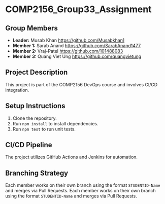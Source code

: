 # COMP2156_Group33_Assignment

## Group Members
- **Leader:** Musab Khan https://github.com/Musabkhan1
- **Member 1:** Sarab Anand  https://github.com/SarabAnand1477
- **Member 2:** Vraj-Patel https://github.com/101488083
- **Member 3:** Quang Viet Ung https://github.com/quangvietung

## Project Description
This project is part of the COMP2156 DevOps course and involves CI/CD integration.

## Setup Instructions
1. Clone the repository.
2. Run `npm install` to install dependencies.
3. Run `npm test` to run unit tests.

## CI/CD Pipeline
The project utilizes GitHub Actions and Jenkins for automation.

## Branching Strategy
Each member works on their own branch using the format `STUDENTID-Name` and merges via Pull Requests.
Each member works on their own branch using the format `STUDENTID-Name` and merges via Pull Requests.
